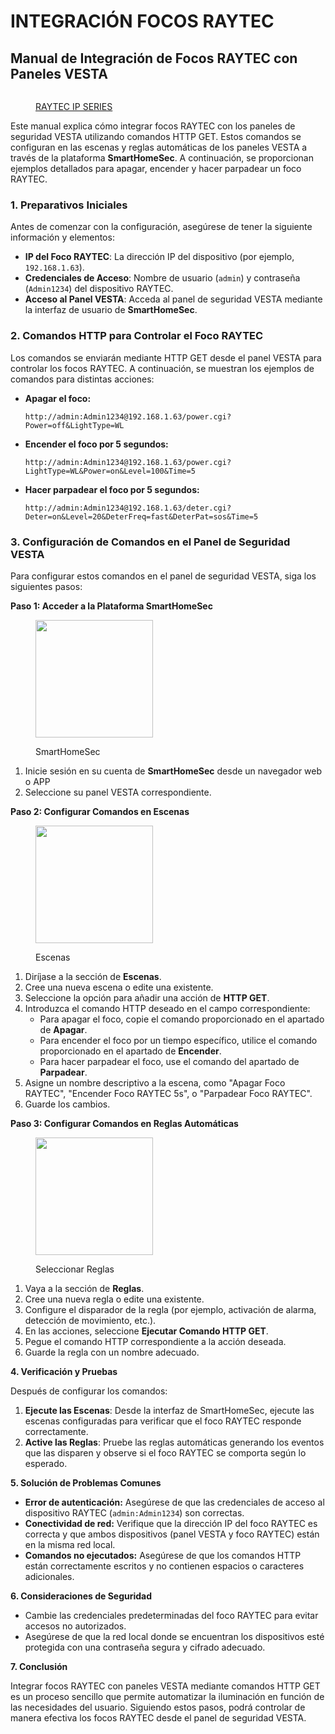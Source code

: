 # INTEGRACIÓN FOCOS RAYTEC

## Manual de Integración de Focos RAYTEC con Paneles VESTA

<figure><img src=".gitbook/assets/image (53).png" alt=""><figcaption><p><a href="https://bydemes.com/es/marcas/raytec">RAYTEC IP SERIES</a></p></figcaption></figure>



Este manual explica cómo integrar focos RAYTEC con los paneles de seguridad VESTA utilizando comandos HTTP GET. Estos comandos se configuran en las escenas y reglas automáticas de los paneles VESTA a través de la plataforma **SmartHomeSec**. A continuación, se proporcionan ejemplos detallados para apagar, encender y hacer parpadear un foco RAYTEC.

### **1. Preparativos Iniciales**

Antes de comenzar con la configuración, asegúrese de tener la siguiente información y elementos:

* **IP del Foco RAYTEC**: La dirección IP del dispositivo (por ejemplo, `192.168.1.63`).
* **Credenciales de Acceso**: Nombre de usuario (`admin`) y contraseña (`Admin1234`) del dispositivo RAYTEC.
* **Acceso al Panel VESTA**: Acceda al panel de seguridad VESTA mediante la interfaz de usuario de **SmartHomeSec**.

### **2. Comandos HTTP para Controlar el Foco RAYTEC**

Los comandos se enviarán mediante HTTP GET desde el panel VESTA para controlar los focos RAYTEC. A continuación, se muestran los ejemplos de comandos para distintas acciones:

*   **Apagar el foco:**

    ```url
    http://admin:Admin1234@192.168.1.63/power.cgi?Power=off&LightType=WL
    ```
*   **Encender el foco por 5 segundos:**

    ```url
    http://admin:Admin1234@192.168.1.63/power.cgi?LightType=WL&Power=on&Level=100&Time=5
    ```
*   **Hacer parpadear el foco por 5 segundos:**

    ```url
    http://admin:Admin1234@192.168.1.63/deter.cgi?Deter=on&Level=20&DeterFreq=fast&DeterPat=sos&Time=5
    ```

### **3. Configuración de Comandos en el Panel de Seguridad VESTA**

Para configurar estos comandos en el panel de seguridad VESTA, siga los siguientes pasos:

**Paso 1: Acceder a la Plataforma SmartHomeSec**

<figure><img src=".gitbook/assets/image (54).png" alt="" width="188"><figcaption><p>SmartHomeSec</p></figcaption></figure>

1. Inicie sesión en su cuenta de **SmartHomeSec** desde un navegador web o APP
2. Seleccione su panel VESTA correspondiente.

**Paso 2: Configurar Comandos en Escenas**

<figure><img src=".gitbook/assets/image (55).png" alt="" width="188"><figcaption><p>Escenas</p></figcaption></figure>

1. Diríjase a la sección de **Escenas**.
2. Cree una nueva escena o edite una existente.
3. Seleccione la opción para añadir una acción de **HTTP GET**.
4. Introduzca el comando HTTP deseado en el campo correspondiente:
   * Para apagar el foco, copie el comando proporcionado en el apartado de **Apagar**.
   * Para encender el foco por un tiempo específico, utilice el comando proporcionado en el apartado de **Encender**.
   * Para hacer parpadear el foco, use el comando del apartado de **Parpadear**.
5. Asigne un nombre descriptivo a la escena, como "Apagar Foco RAYTEC", "Encender Foco RAYTEC 5s", o "Parpadear Foco RAYTEC".
6. Guarde los cambios.

**Paso 3: Configurar Comandos en Reglas Automáticas**

<figure><img src=".gitbook/assets/image (56).png" alt="" width="188"><figcaption><p>Seleccionar Reglas</p></figcaption></figure>

1. Vaya a la sección de **Reglas**.
2. Cree una nueva regla o edite una existente.
3. Configure el disparador de la regla (por ejemplo, activación de alarma, detección de movimiento, etc.).
4. En las acciones, seleccione **Ejecutar Comando HTTP GET**.
5. Pegue el comando HTTP correspondiente a la acción deseada.
6. Guarde la regla con un nombre adecuado.

**4. Verificación y Pruebas**

Después de configurar los comandos:

1. **Ejecute las Escenas**: Desde la interfaz de SmartHomeSec, ejecute las escenas configuradas para verificar que el foco RAYTEC responde correctamente.
2. **Active las Reglas**: Pruebe las reglas automáticas generando los eventos que las disparen y observe si el foco RAYTEC se comporta según lo esperado.

**5. Solución de Problemas Comunes**

* **Error de autenticación:** Asegúrese de que las credenciales de acceso al dispositivo RAYTEC (`admin:Admin1234`) son correctas.
* **Conectividad de red:** Verifique que la dirección IP del foco RAYTEC es correcta y que ambos dispositivos (panel VESTA y foco RAYTEC) están en la misma red local.
* **Comandos no ejecutados:** Asegúrese de que los comandos HTTP están correctamente escritos y no contienen espacios o caracteres adicionales.

**6. Consideraciones de Seguridad**

* Cambie las credenciales predeterminadas del foco RAYTEC para evitar accesos no autorizados.
* Asegúrese de que la red local donde se encuentran los dispositivos esté protegida con una contraseña segura y cifrado adecuado.

**7. Conclusión**

Integrar focos RAYTEC con paneles VESTA mediante comandos HTTP GET es un proceso sencillo que permite automatizar la iluminación en función de las necesidades del usuario. Siguiendo estos pasos, podrá controlar de manera efectiva los focos RAYTEC desde el panel de seguridad VESTA.
